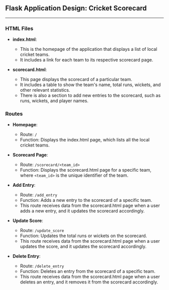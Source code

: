 ## Flask Application Design: Cricket Scorecard
----
### HTML Files
- **index.html**:
   - This is the homepage of the application that displays a list of local cricket teams.
   - It includes a link for each team to its respective scorecard page.

- **scorecard.html**:
   - This page displays the scorecard of a particular team.
   - It includes a table to show the team's name, total runs, wickets, and other relevant statistics.
   - There is also a section to add new entries to the scorecard, such as runs, wickets, and player names.

### Routes
- **Homepage**:
   - Route: `/`
   - Function: Displays the index.html page, which lists all the local cricket teams.

- **Scorecard Page**:
   - Route: `/scorecard/<team_id>`
   - Function: Displays the scorecard.html page for a specific team, where `<team_id>` is the unique identifier of the team.

- **Add Entry**:
   - Route: `/add_entry`
   - Function: Adds a new entry to the scorecard of a specific team.
   - This route receives data from the scorecard.html page when a user adds a new entry, and it updates the scorecard accordingly.

- **Update Score**:
   - Route: `/update_score`
   - Function: Updates the total runs or wickets on the scorecard.
   - This route receives data from the scorecard.html page when a user updates the score, and it updates the scorecard accordingly.

- **Delete Entry**:
   - Route: `/delete_entry`
   - Function: Deletes an entry from the scorecard of a specific team.
   - This route receives data from the scorecard.html page when a user deletes an entry, and it removes it from the scorecard accordingly.
